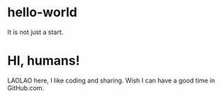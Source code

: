 # hello-world
It is not just a start.
# HI, humans!
LAOLAO here, I like coding and sharing. 
Wish I can have a good time in GitHub.com.
